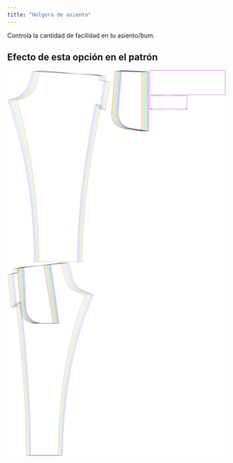 ```yaml
---
title: "Holgura de asiento"
---
```


Controla la cantidad de facilidad en tu asiento/bum.

## Efecto de esta opción en el patrón

![Esta imagen muestra el efecto de esta opción superponiendo varias variantes que tienen un valor diferente para esta opción](paco_seatease_sample.svg "Efecto de esta opción en el patrón")
